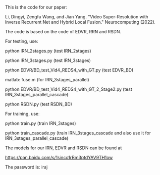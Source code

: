 This is the code for our paper:

Li, Dingyi, Zengfu Wang, and Jian Yang. "Video Super-Resolution with Inverse Recurrent Net and Hybrid Local Fusion." Neurocomputing (2022).

The code is based on the code of EDVR, RRN and RSDN.

For testing, use:

python IRN_2stages.py (test IRN_2stages)

python IRN_3stages.py (test IRN_3stages)

python EDVR/BD_test_Vid4_REDS4_with_GT.py (test EDVR_BD)

matlab: fuse.m (for IRN_3stages_parallel)

python EDVR/BD_test_Vid4_REDS4_with_GT_2_Stage2.py (test IRN_3stages_parallel_cascade)

python RSDN.py (test RSDN_BD)

For training, use:

python train.py (train IRN_3stages)

python train_cascade.py (train IRN_3stages_cascade and also use it for IRN_3stages_parallel_cascade)

The models for our IRN, EDVR and RSDN can be found at 

https://pan.baidu.com/s/1sinco1rBm3ptdYAV9TH1ow

The password is: iraj
